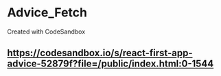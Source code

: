 # Advice_Fetch
Created with CodeSandbox

## https://codesandbox.io/s/react-first-app-advice-52879f?file=/public/index.html:0-1544
